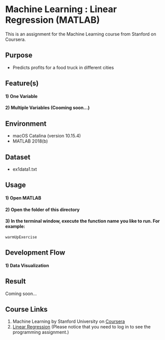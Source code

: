 # Machine Learning : Linear Regression (MATLAB)
This is an assignment for the Machine Learning course from Stanford on Coursera.


## Purpose
- Predicts profits for a food truck in different cities


## Feature(s)
#### 1) One Variable
#### 2) Multiple Variables (Cooming soon...)


## Environment
- macOS Catalina (version 10.15.4)
- MATLAB 2018(b)


## Dataset
- ex1data1.txt


## Usage
#### 1) Open MATLAB
#### 2) Open the folder of this directory
#### 3) In the terminal window, execute the function name you like to run. For example:
```
warmUpExercise
```


## Development Flow
#### 1) Data Visualization


## Result
Coming soon... 

[//]: # (![Result])


## Course Links
1) Machine Learning by Stanford University on [Coursera](https://www.coursera.org/learn/machine-learning)
2) [Linear Regression](https://www.coursera.org/learn/machine-learning/programming/8f3qT/linear-regression) 
(Please notice that you need to log in to see the programming assignment.)

